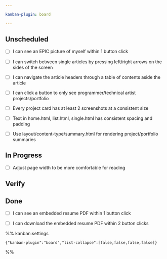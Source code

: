 ```yaml
---

kanban-plugin: board

---
```


## Unscheduled

- [ ] I can see an EPIC picture of myself within 1 button click
- [ ] I can switch between single articles by pressing left/right arrows on the sides of the screen
- [ ] I can navigate the article headers through a table of contents aside the article
- [ ] I can click a button to only see programmer/technical artist projects/portfolio
- [ ] Every project card has at least 2 screenshots at a consistent size
- [ ] Text in home.html, list.html, single.html has consistent spacing and padding
- [ ] Use layout/content-type/summary.html for rendering project/portfolio summaries


## In Progress

- [ ] Adjust page width to be more comfortable for reading


## Verify



## Done

- [ ] I can see an embedded resume PDF within 1 button click
- [ ] I can download the embedded resume PDF within 2 button clicks




%% kanban:settings
```
{"kanban-plugin":"board","list-collapse":[false,false,false,false]}
```
%%